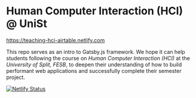 # Human Computer Interaction (HCI) @ UniSt

https://teaching-hci-airtable.netlify.com

This repo serves as an intro to Gatsby.js framework. We hope it can help students following the course on _Human Computer Interaction (HCI)_ at the _University of Split, FESB_, to deepen their understanding of how to build performant web applications and successfully complete their semester project.

[![Netlify Status](https://api.netlify.com/api/v1/badges/edfece88-bffc-4e68-8837-18676e96af08/deploy-status)](https://app.netlify.com/sites/teaching-hci-airtable/deploys)
